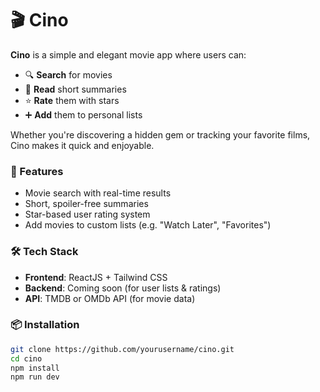 # 🎬 Cino

**Cino** is a simple and elegant movie app where users can:

- 🔍 **Search** for movies
- 📖 **Read** short summaries
- ⭐ **Rate** them with stars
- ➕ **Add** them to personal lists

Whether you're discovering a hidden gem or tracking your favorite films, Cino makes it quick and enjoyable.

### 🚀 Features

- Movie search with real-time results
- Short, spoiler-free summaries
- Star-based user rating system
- Add movies to custom lists (e.g. "Watch Later", "Favorites")

### 🛠 Tech Stack

- **Frontend**: ReactJS + Tailwind CSS
- **Backend**: Coming soon (for user lists & ratings)
- **API**: TMDB or OMDb API (for movie data)

### 📦 Installation

```bash
git clone https://github.com/yourusername/cino.git
cd cino
npm install
npm run dev
```

